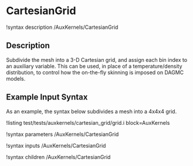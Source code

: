 # CartesianGrid

!syntax description /AuxKernels/CartesianGrid

## Description

Subdivide the mesh into a 3-D Cartesian grid, and assign each bin index to an
auxiliary variable. This can be used, in place of a temperature/density distribution,
to control how the on-the-fly skinning is imposed on DAGMC models.

## Example Input Syntax

As an example, the syntax below subdivides a mesh into a 4x4x4 grid.

!listing test/tests/auxkernels/cartesian_grid/grid.i
  block=AuxKernels

!syntax parameters /AuxKernels/CartesianGrid

!syntax inputs /AuxKernels/CartesianGrid

!syntax children /AuxKernels/CartesianGrid
